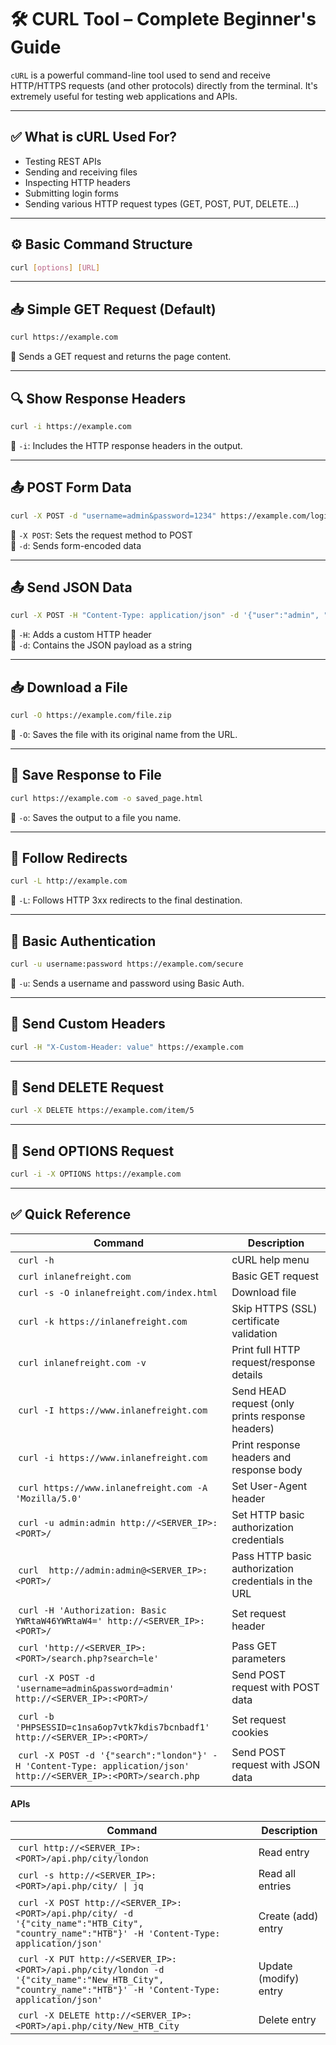 # 🛠️ CURL Tool – Complete Beginner's Guide

`cURL` is a powerful command-line tool used to send and receive HTTP/HTTPS requests (and other protocols) directly from the terminal. It's extremely useful for testing web applications and APIs.

---

## ✅ What is cURL Used For?

- Testing REST APIs
- Sending and receiving files
- Inspecting HTTP headers
- Submitting login forms
- Sending various HTTP request types (GET, POST, PUT, DELETE...)

---

## ⚙️ Basic Command Structure

```bash
curl [options] [URL]
```

---

## 📥 Simple GET Request (Default)

```bash
curl https://example.com
```

🔹 Sends a GET request and returns the page content.

---

## 🔍 Show Response Headers

```bash
curl -i https://example.com
```

🔹 `-i`: Includes the HTTP response headers in the output.

---

## 📤 POST Form Data

```bash
curl -X POST -d "username=admin&password=1234" https://example.com/login
```

🔹 `-X POST`: Sets the request method to POST  
🔹 `-d`: Sends form-encoded data

---

## 📤 Send JSON Data

```bash
curl -X POST -H "Content-Type: application/json" -d '{"user":"admin", "pass":"1234"}' https://example.com/api/login
```

🔹 `-H`: Adds a custom HTTP header  
🔹 `-d`: Contains the JSON payload as a string

---

## 📥 Download a File

```bash
curl -O https://example.com/file.zip
```

🔹 `-O`: Saves the file with its original name from the URL.

---

## 💾 Save Response to File

```bash
curl https://example.com -o saved_page.html
```

🔹 `-o`: Saves the output to a file you name.

---

## 🔁 Follow Redirects

```bash
curl -L http://example.com
```

🔹 `-L`: Follows HTTP 3xx redirects to the final destination.

---

## 🔐 Basic Authentication

```bash
curl -u username:password https://example.com/secure
```

🔹 `-u`: Sends a username and password using Basic Auth.

---

## 📜 Send Custom Headers

```bash
curl -H "X-Custom-Header: value" https://example.com
```

---

## 🚀 Send DELETE Request

```bash
curl -X DELETE https://example.com/item/5
```

---

## 🧪 Send OPTIONS Request

```bash
curl -i -X OPTIONS https://example.com
```

---



## ✅ Quick Reference


| **Command** | **Description** |
| --------------|-------------------|
| `curl -h` | cURL help menu |
| `curl inlanefreight.com` | Basic GET request |
| `curl -s -O inlanefreight.com/index.html` | Download file |
| `curl -k https://inlanefreight.com` | Skip HTTPS (SSL) certificate validation |
| `curl inlanefreight.com -v` | Print full HTTP request/response details |
| `curl -I https://www.inlanefreight.com` | Send HEAD request (only prints response headers) |
| `curl -i https://www.inlanefreight.com` | Print response headers and response body |
| `curl https://www.inlanefreight.com -A 'Mozilla/5.0'` | Set User-Agent header |
| `curl -u admin:admin http://<SERVER_IP>:<PORT>/` | Set HTTP basic authorization credentials |
| `curl  http://admin:admin@<SERVER_IP>:<PORT>/` | Pass HTTP basic authorization credentials in the URL |
| `curl -H 'Authorization: Basic YWRtaW46YWRtaW4=' http://<SERVER_IP>:<PORT>/` | Set request header |
| `curl 'http://<SERVER_IP>:<PORT>/search.php?search=le'` | Pass GET parameters |
| `curl -X POST -d 'username=admin&password=admin' http://<SERVER_IP>:<PORT>/` | Send POST request with POST data |
| `curl -b 'PHPSESSID=c1nsa6op7vtk7kdis7bcnbadf1' http://<SERVER_IP>:<PORT>/` | Set request cookies |
| `curl -X POST -d '{"search":"london"}' -H 'Content-Type: application/json' http://<SERVER_IP>:<PORT>/search.php` | Send POST request with JSON data |

#### APIs
| **Command** | **Description** |
| --------------|-------------------|
| `curl http://<SERVER_IP>:<PORT>/api.php/city/london` | Read entry |
| `curl -s http://<SERVER_IP>:<PORT>/api.php/city/ \| jq` | Read all entries |
| `curl -X POST http://<SERVER_IP>:<PORT>/api.php/city/ -d '{"city_name":"HTB_City", "country_name":"HTB"}' -H 'Content-Type: application/json'` | Create (add) entry |
| `curl -X PUT http://<SERVER_IP>:<PORT>/api.php/city/london -d '{"city_name":"New_HTB_City", "country_name":"HTB"}' -H 'Content-Type: application/json'` | Update (modify) entry |
| `curl -X DELETE http://<SERVER_IP>:<PORT>/api.php/city/New_HTB_City` | Delete entry |
